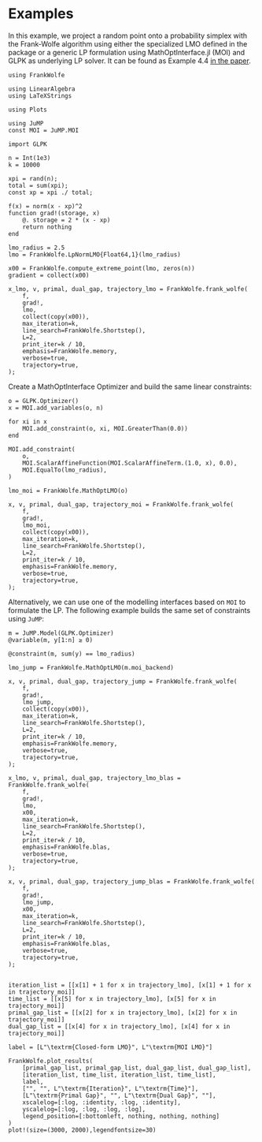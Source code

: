 # Examples



In this example, we project a random point onto a probability simplex with the Frank-Wolfe algorithm using
either the specialized LMO defined in the package or a generic LP formulation using MathOptInterface.jl (MOI) and
GLPK as underlying LP solver.
It can be found as Example 4.4 [in the paper](https://arxiv.org/abs/2104.06675).

```@example 1
using FrankWolfe

using LinearAlgebra
using LaTeXStrings

using Plots

using JuMP
const MOI = JuMP.MOI

import GLPK

n = Int(1e3)
k = 10000

xpi = rand(n);
total = sum(xpi);
const xp = xpi ./ total;

f(x) = norm(x - xp)^2
function grad!(storage, x)
    @. storage = 2 * (x - xp)
    return nothing
end

lmo_radius = 2.5
lmo = FrankWolfe.LpNormLMO{Float64,1}(lmo_radius)

x00 = FrankWolfe.compute_extreme_point(lmo, zeros(n))
gradient = collect(x00)

x_lmo, v, primal, dual_gap, trajectory_lmo = FrankWolfe.frank_wolfe(
    f,
    grad!,
    lmo,
    collect(copy(x00)),
    max_iteration=k,
    line_search=FrankWolfe.Shortstep(),
    L=2,
    print_iter=k / 10,
    emphasis=FrankWolfe.memory,
    verbose=true,
    trajectory=true,
);
```
Create a MathOptInterface Optimizer and build the same linear constraints:
```@example 1
o = GLPK.Optimizer()
x = MOI.add_variables(o, n)

for xi in x
    MOI.add_constraint(o, xi, MOI.GreaterThan(0.0))
end

MOI.add_constraint(
    o,
    MOI.ScalarAffineFunction(MOI.ScalarAffineTerm.(1.0, x), 0.0),
    MOI.EqualTo(lmo_radius),
)

lmo_moi = FrankWolfe.MathOptLMO(o)

x, v, primal, dual_gap, trajectory_moi = FrankWolfe.frank_wolfe(
    f,
    grad!,
    lmo_moi,
    collect(copy(x00)),
    max_iteration=k,
    line_search=FrankWolfe.Shortstep(),
    L=2,
    print_iter=k / 10,
    emphasis=FrankWolfe.memory,
    verbose=true,
    trajectory=true,
);
```
Alternatively, we can use one of the modelling interfaces based on `MOI` to formulate the LP. The following example builds the same set of constraints using `JuMP`:
```@example 1
m = JuMP.Model(GLPK.Optimizer)
@variable(m, y[1:n] ≥ 0)

@constraint(m, sum(y) == lmo_radius)

lmo_jump = FrankWolfe.MathOptLMO(m.moi_backend)

x, v, primal, dual_gap, trajectory_jump = FrankWolfe.frank_wolfe(
    f,
    grad!,
    lmo_jump,
    collect(copy(x00)),
    max_iteration=k,
    line_search=FrankWolfe.Shortstep(),
    L=2,
    print_iter=k / 10,
    emphasis=FrankWolfe.memory,
    verbose=true,
    trajectory=true,
);

x_lmo, v, primal, dual_gap, trajectory_lmo_blas = FrankWolfe.frank_wolfe(
    f,
    grad!,
    lmo,
    x00,
    max_iteration=k,
    line_search=FrankWolfe.Shortstep(),
    L=2,
    print_iter=k / 10,
    emphasis=FrankWolfe.blas,
    verbose=true,
    trajectory=true,
);

x, v, primal, dual_gap, trajectory_jump_blas = FrankWolfe.frank_wolfe(
    f,
    grad!,
    lmo_jump,
    x00,
    max_iteration=k,
    line_search=FrankWolfe.Shortstep(),
    L=2,
    print_iter=k / 10,
    emphasis=FrankWolfe.blas,
    verbose=true,
    trajectory=true,
);


iteration_list = [[x[1] + 1 for x in trajectory_lmo], [x[1] + 1 for x in trajectory_moi]]
time_list = [[x[5] for x in trajectory_lmo], [x[5] for x in trajectory_moi]]
primal_gap_list = [[x[2] for x in trajectory_lmo], [x[2] for x in trajectory_moi]]
dual_gap_list = [[x[4] for x in trajectory_lmo], [x[4] for x in trajectory_moi]]

label = [L"\textrm{Closed-form LMO}", L"\textrm{MOI LMO}"]

FrankWolfe.plot_results(
    [primal_gap_list, primal_gap_list, dual_gap_list, dual_gap_list],
    [iteration_list, time_list, iteration_list, time_list],
    label,
    ["", "", L"\textrm{Iteration}", L"\textrm{Time}"],
    [L"\textrm{Primal Gap}", "", L"\textrm{Dual Gap}", ""],
    xscalelog=[:log, :identity, :log, :identity],
    yscalelog=[:log, :log, :log, :log],
    legend_position=[:bottomleft, nothing, nothing, nothing]
)
plot!(size=(3000, 2000),legendfontsize=30)
```
